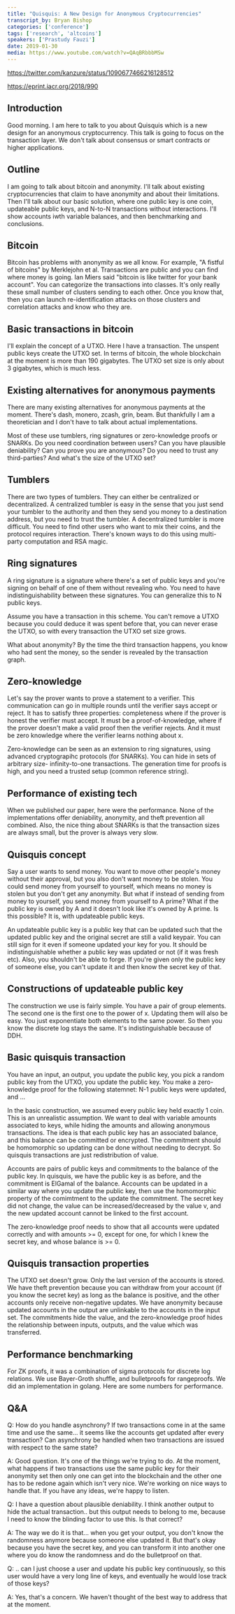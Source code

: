 ```yaml
---
title: "Quisquis: A New Design for Anonymous Cryptocurrencies"
transcript_by: Bryan Bishop
categories: ['conference']
tags: ['research', 'altcoins']
speakers: ['Prastudy Fauzi']
date: 2019-01-30
media: https://www.youtube.com/watch?v=QAqBRbbbMSw
---
```

<https://twitter.com/kanzure/status/1090677466216128512>

<https://eprint.iacr.org/2018/990>

## Introduction

Good morning. I am here to talk to you about Quisquis which is a new design for an anonymous cryptocurrency. This talk is going to focus on the transaction layer. We don't talk about consensus or smart contracts or higher applications.

## Outline

I am going to talk about bitcoin and anonymity. I'll talk about existing cryptocurrencies that claim to have anonymity and about their limitations. Then I'll talk about our basic solution, where one public key is one coin, updateable public keys, and N-to-N transactions without interactions. I'll show accounts iwth variable balances, and then benchmarking and conclusions.

## Bitcoin

Bitcoin has problems with anonymity as we all know. For example, "A fistful of bitcoins" by Merklejohn et al. Transactions are public and you can find where money is going. Ian Miers said "bitcoin is like twitter for your bank account". You can categorize the transactions into classes. It's only really these small number of clusters sending to each other. Once you know that, then you can launch re-identification attacks on those clusters and correlation attacks and know who they are.

## Basic transactions in bitcoin

I'll explain the concept of a UTXO. Here I have a transaction. The unspent public keys create the UTXO set. In terms of bitcoin, the whole blockchain at the moment is more than 190 gigabytes. The UTXO set size is only about 3 gigabytes, which is much less.

## Existing alternatives for anonymous payments

There are many existing alternatives for anonymous payments at the moment. There's dash, monero, zcash, grin, beam. But thankfully I am a theoretician and I don't have to talk about actual implementations.

Most of these use tumblers, ring signatures or zero-knowledge proofs or SNARKs. Do you need coordination between users? Can you have plausible deniability? Can you prove you are anonymous? Do you need to trust any third-parties? And what's the size of the UTXO set?

## Tumblers

There are two types of tumblers. They can either be centralized or decentralized. A centralized tumbler is easy in the sense that you just send your tumbler to the authority and then they send you money to a destination address, but you need to trust the tumbler. A decentralized tumbler is more difficult. You need to find other users who want to mix their coins, and the protocol requires interaction. There's known ways to do this using multi-party computation and RSA magic.

## Ring signatures

A ring signature is a signature where there's a set of public keys and you're signing on behalf of one of them without revealing who. You need to have indistinguishability between these signatures. You can generalize this to N public keys.

Assume you have a transaction in this scheme. You can't remove a UTXO because you could deduce it was spent before that, you can never erase the UTXO, so with every transaction the UTXO set size grows.

What about anonymity? By the time the third transaction happens, you know who had sent the money, so the sender is revealed by the transaction graph.

## Zero-knowledge

Let's say the prover wants to prove a statement to a verifier. This communication can go in multiple rounds until the verifier says accept or reject. It has to satisfy three properties: completeness where if the prover is honest the verifier must accept. It must be a proof-of-knowledge, where if the prover doesn't make a valid proof then the verifier rejects. And it must be zero knowledge where the verifier learns nothing about x.

Zero-knowledge can be seen as an extension to ring signatures, using advanced cryptograpihc protocols (for SNARKs). You can hide in sets of arbitrary size- infinity-to-one transactions. The generation time for proofs is high, and you need a trusted setup (common reference string).

## Performance of existing tech

When we published our paper, here were the performance. None of the implementations offer deniability, anonymity, and theft prevention all combined. Also, the nice thing about SNARKs is that the transaction sizes are always small, but the prover is always very slow.

## Quisquis concept

Say a user wants to send money. You want to move other people's money without their approval, but you also don't want money to be stolen. You could send money from yourself to yourself, which means no money is stolen but you don't get any anonymity. But what if instead of sending from money to yourself, you send money from yourself to A prime? What if the public key is owned by A and it doesn't look like it's owned by A prime. Is this possible? It is, with updateable public keys.

An updateable public key is a public key that can be updated such that the updated public key and the original secret are still a valid keypair. You can still sign for it even if someone updated your key for you. It should be indistinguishable whether a public key was updated or not (if it was fresh etc). Also, you shouldn't be able to forge. If you're given only the public key of someone else, you can't update it and then know the secret key of that.

## Constructions of updateable public key

The construction we use is fairly simple. You have a pair of group elements. The second one is the first one to the power of x. Updating them will also be easy. You just exponentiate both elements to the same power. So then you know the discrete log stays the same. It's indistinguishable because of DDH.

## Basic quisquis transaction

You have an input, an output, you update the public key, you pick a random public key from the UTXO, you update the public key. You make a zero-knowledge proof for the following statemnet: N-1 public keys were updated, and ...

In the basic construction, we assumed every public key held exactly 1 coin. This is an unrealistic assumption. We want to deal with variable amounts associated to keys, while hiding the amounts and allowing anonymous transactions. The idea is that each public key has an associated balance, and this balance can be committed or encrypted. The commitment should be homomorphic so updating can be done without needing to decrypt. So quisquis transactions are just redistribution of value.

Accounts are pairs of public keys and commitments to the balance of the public key. In quisquis, we have the public key is as before, and the commitment is ElGamal of the balance. Accounts can be updated in a similar way where you update the public key, then use the homomorphic property of the comimtment to the update the commitment. The secret key did not change, the value can be increased/decreased by the value v, and the new updated account cannot be linked to the first account.

The zero-knowledge proof needs to show that all accounts were updated correctly and with amounts >= 0, except for one, for which I knew the secret key, and whose balance is >= 0.

## Quisquis transaction properties

The UTXO set doesn't grow. Only the last version of the accounts is stored. We have theft prevention because you can withdraw from your account (if you know the secret key) as long as the balance is positive, and the other accounts only receive non-negative updates. We have anonymity because updated accounts in the output are unlinkable to the accounts in the input set. The commitments hide the value, and the zero-knowledge proof hides the relationship between inputs, outputs, and the value which was transferred.

## Performance benchmarking

For ZK proofs, it was a combination of sigma protocols for discrete log relations. We use Bayer-Groth shuffle, and bulletproofs for rangeproofs. We did an implementation in golang. Here are some numbers for performance.

## Q&A

Q: How do you handle asynchrony? If two transactions come in at the same time and use the same... it seems like the accounts get updated after every transaction? Can asynchrony be handled when two transactions are issued with respect to the same state?

A: Good question. It's one of the things we're trying to do. At the moment, what happens if two transactions use the same public key for their anonymity set then only one can get into the blockchain and the other one has to be redone again which isn't very nice. We're working on nice ways to handle that. If you have any ideas, we're happy to listen.

Q: I have a question about plausible deniability. I think another output to hide the actual transaction.. but this output needs to belong to me, because I need to know the blinding factor to use this. Is that correct?

A: The way we do it is that... when you get your output, you don't know the randomness anymore because someone else updated it. But that's okay because you have the secret key, and you can transform it into another one where you do know the randomness and do the bulletproof on that.

Q: .. can I just choose a user and update his public key continuously, so this user would have a very long line of keys, and eventually he would lose track of those keys?

A: Yes, that's a concern. We haven't thought of the best way to address that at the moment.
